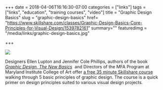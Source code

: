 +++
date = 2018-04-06T16:16:30-07:00
categories = ["links"]
tags = ["links", "education", "training courses", "video"]
title = "Graphic Design Basics"
slug = "graphic-design-basics"
href= "https://www.skillshare.com/classes/Graphic-Design-Basics-Core-Principles-for-Visual-Design/1539782161"
summary=""
featuredimg = "/media/links/graphic-design-basics.jpg"


+++

<img src="/media/links/graphic-design-basics.jpg" />

Designers Ellen Lupton and Jennifer Cole Phillips, authors of the book <a href="https://amzn.to/2HdTNeY"><em>Graphic Design, The New Basics</em></a>&nbsp; and Directors of the MFA Program at Maryland Institute College of Art offer <a href="https://www.skillshare.com/classes/Graphic-Design-Basics-Core-Principles-for-Visual-Design/1539782161">a free 35 minute Skillshare course</a> walking through 5 basic principles of graphic design. The course is a quick primer on design principles suited to various visual design projects.
